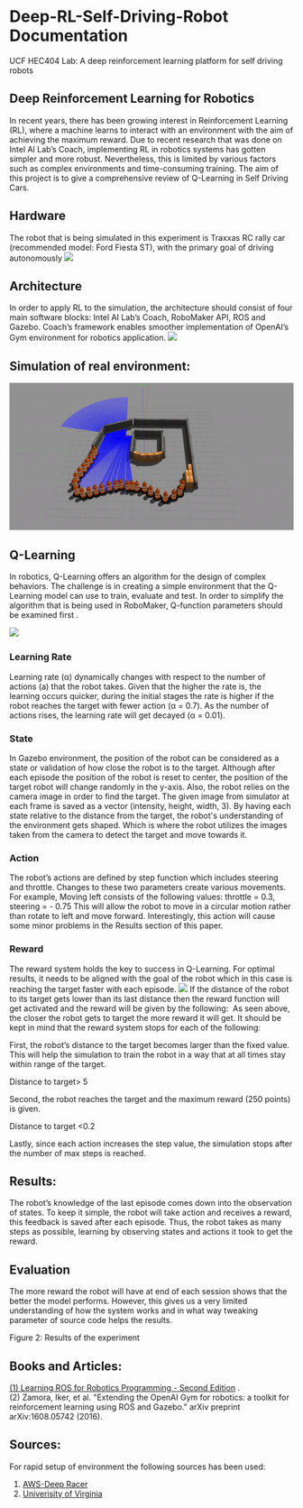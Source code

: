 # Deep-RL-Self-Driving-Robot Documentation

UCF HEC404 Lab: A deep reinforcement learning platform for self driving robots

## Deep Reinforcement Learning for Robotics 
In recent years, there has been growing interest in Reinforcement Learning (RL), where a machine learns to interact with an environment with the aim of achieving the maximum reward. Due to recent research that was done on Intel AI Lab’s Coach, implementing RL in robotics systems has gotten simpler and more robust. Nevertheless, this is limited by various factors such as complex environments and time-consuming training. The aim of this project is to give a comprehensive review of Q-Learning in Self Driving Cars.

## Hardware
The robot that is being simulated in this experiment is Traxxas RC rally car (recommended model: Ford Fiesta ST), with the primary goal of driving autonomously 
![](robot.gif)  
## Architecture 
In order to apply RL to the simulation, the architecture should consist of four main software blocks: Intel AI Lab’s Coach, RoboMaker API, ROS and Gazebo. Coach’s framework enables smoother implementation of OpenAI’s Gym environment for robotics application.
![](My-Architecture.gif)
## Simulation of real environment:
![](Demo-Lab.gif)     

## Q-Learning 
In robotics, Q-Learning offers an algorithm for the design of complex behaviors. The challenge is in creating a simple environment that the Q-Learning model can use to train, evaluate and test. In order to simplify the algorithm that is being used in RoboMaker, Q-function parameters should be examined first .

![](My-Architecture.gif)
### Learning Rate
Learning rate (α) dynamically changes with respect to the number of actions (a) that the robot takes. Given that the higher the rate is, the learning occurs quicker, during the initial stages the rate is higher if the robot reaches the target with fewer action (α = 0.7). As the number of actions rises, the learning rate will get decayed (α = 0.01).
### State
In Gazebo environment, the position of the robot can be considered as a state or validation of how close the robot is to the target.
Although after each episode the position of the robot is reset to center, the position of the target robot will change randomly in the y-axis. 
Also, the robot relies on the camera image in order to find the target. The given image from simulator at each frame is saved as a vector (intensity, height, width, 3). By having each state relative to the distance from the target, the robot's understanding of the environment gets shaped. Which is where the robot utilizes the images taken from the camera to detect the target and move towards it.   
### Action
The robot’s actions are defined by step function which includes steering and throttle.
Changes to these two parameters create various movements. For example, Moving left consists of the following values:
throttle = 0.3, steering = - 0.75
This will allow the robot to move in a circular motion rather than rotate to left and move forward. Interestingly, this action will cause some minor problems in the Results section of this paper.   
### Reward
The reward system holds the key to success in Q-Learning. For optimal results, it needs to be aligned with the goal of the robot which in this case is reaching the target faster with each episode. 
![](Gif)
If the distance of the robot to its target gets lower than its last distance then the reward function will get activated and the reward will be given by the following:
![]()
As seen above, the closer the robot gets to target the more reward it will get. It should be kept in mind that the reward system stops for each of the following:

First, the robot’s distance to the target becomes larger than the fixed value. This will help the simulation to train the robot in a way that at all times stay within range of the target. 

Distance to target> 5

Second, the robot reaches the target and the maximum reward (250 points) is given. 

   Distance to target <0.2

Lastly,  since each action increases the step value, the simulation stops after the number of max steps is reached.
## Results:  
The robot’s knowledge of the last episode comes down into the observation of states. To keep it simple, the robot will take action and receives a reward, this feedback is saved after each episode. Thus, the robot takes as many steps as possible, learning by observing states and actions it took to get the reward. 
## Evaluation
 The more reward the robot will have at end of each session shows that the better the model performs. However, this gives us a very limited understanding of how the system works and in what way tweaking parameter of source code helps the results.


 
Figure 2: Results of the experiment

## Books and Articles:
[(1) Learning ROS for Robotics Programming - Second Edition](https://www.packtpub.com/hardware-and-creative/learning-ros-robotics-programming-second-edition) .   
(2)	Zamora, Iker, et al. "Extending the OpenAI Gym for robotics: a toolkit for reinforcement learning using ROS and Gazebo." arXiv preprint arXiv:1608.05742 (2016).
## Sources:
  For rapid setup of environment the following sources has been used:   
 1. [AWS-Deep Racer](https://github.com/aws-robotics/aws-robomaker-sample-application-deepracer)   
 2. [Univerisity of Virginia](https://github.com/linklab-uva/f1tenth_gtc_tutorial#1-install-robot-operating-system-ros)   
 
